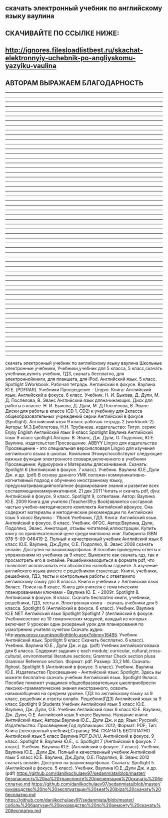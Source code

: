 скачать электронный учебник по английскому языку ваулина
--------------------------------------------------
СКАЧИВАЙТЕ ПО ССЫЛКЕ НИЖЕ:
--------------------------------------------------
http://ignores.filesloadlistbest.ru/skachat-elektronnyiy-uchebnik-po-angliyskomu-yazyiku-vaulina
--------------------------------------------------
АВТОРАМ ВЫРАЖАЕМ БЛАГОДАРНОСТЬ
--------------------------------------------------
--------------------------------------------------
--------------------------------------------------
--------------------------------------------------
--------------------------------------------------
--------------------------------------------------
--------------------------------------------------
--------------------------------------------------
--------------------------------------------------
--------------------------------------------------
--------------------------------------------------
--------------------------------------------------
--------------------------------------------------
--------------------------------------------------
--------------------------------------------------
--------------------------------------------------
--------------------------------------------------
--------------------------------------------------
--------------------------------------------------
--------------------------------------------------
--------------------------------------------------
--------------------------------------------------
--------------------------------------------------
--------------------------------------------------
--------------------------------------------------
--------------------------------------------------
--------------------------------------------------
--------------------------------------------------
--------------------------------------------------
--------------------------------------------------
--------------------------------------------------
--------------------------------------------------
--------------------------------------------------
--------------------------------------------------
--------------------------------------------------
--------------------------------------------------
--------------------------------------------------
--------------------------------------------------
--------------------------------------------------
--------------------------------------------------
--------------------------------------------------
--------------------------------------------------
--------------------------------------------------
--------------------------------------------------
--------------------------------------------------
--------------------------------------------------
--------------------------------------------------
--------------------------------------------------
--------------------------------------------------
--------------------------------------------------
--------------------------------------------------
--------------------------------------------------
--------------------------------------------------
--------------------------------------------------
--------------------------------------------------
--------------------------------------------------
--------------------------------------------------
--------------------------------------------------
скачать электронный учебник по английскому языку ваулина Школьные электронные учебники, Учебники,учебник для 5 класса, 5 класс,скачать учебники,купить учебник, ГДЗ, скачать бесплатно, для электроннойкниги, для планшета, для iPod.  Английский язык. 5 класс. Spotlight 5Workbook. Рабочая тетрадь. Английский в фокусе. Ваулина Ю.Е. (PDFRAR). Учебники Просвещение - Lingvo. Книга: Английский язык. Английский в фокусе. 6 класс. Учебник. Н. И. Быкова, Д. Дули, М. Д. Поспелова, В. Эванс Английский язык дляначинающих. Диск для работы в классе. Н. И. Быкова, Д. Дули, М. Д.Поспелова, В. Эванс Диски для работы в классе (СD 1, CD2) к учебнику для 2класса общеобразовательных учреждений серии Английский в фокусе (Spotlight). Английский язык 9 класс рабочая тетрадь 2 (workbook-2). Авторы: М.З.Биболетова, Н.Н. Трубанева. издательство: Титул. серия: Enjoy English Английский язык 9 класс Spotlight Ваулина  Английский язык 9 класс spotlight.Авторы: В. Эванс, Дж. Дули, О. Подоляко, Ю.Е. Ваулина. издательство:Просвещение. ABBYY Lingvo для издательства Просвещение - это специальная версиясловаря Lingvo для изучения английского языка в школах. Компания  Этомуспособствуют следующие важные функции электронного словаря,включенного в учебники Просвещение: Аудиоуроки к  Материалы дляскачивания. Скачать: Spotlight 6 (Английский в фокусе. 7 класс). Учебник. Ваулина Ю.Е.,Дули Дж. и др. (pdf)  В основу данного УМК положен коммуникативно-когнитивный подход к обучению иностранному языку, предусматривающийпоэтапное формирование знания и развитие всех составляющихкоммуникативной. 21 дек 2011  Читать и скачать pdf, djvu: Английский в фокусе. 9 класс. Spotlight 9, сответами. Автор: Ваулина Ю.Е. 2009 Книга для учителя (Teacher39;s Book)является составной частью учебно-методического комплекта Английский вфокусе. Она содержит материалы и методические рекомендации по
Английский язык 5 класс Ваулина - 11book Учебники, ГДЗ. Книга: Английский язык. Английский в фокусе. 6 класс. Учебник. ФГОС. Автор:Ваулина, Дули, Подоляко, Эванс. Аннотация, отзывы читателей,иллюстрации. Купить книгу по привлекательной цене среди миллиона книг Лабиринта  ISBN 978-5-09-046419-2. Полный и качественный учебник Английский язык 6 класс Ю.Е. Ваулина, Дж.Дули, О.Е. Подоляко, В. Эванс 2008 скачать онлайн. Доступно на вашихсмартфонах. В пособии приведены ответы к упражнениям из учебника за 9 класс. Выможете как скачать гдз, так и просмотреть его в онлайне. Решебникнаходиться в формате pdf, что позволяет использовать его абсолютно налюбом гаджете. А изучение английского языка вместе с решебником станетеще. Книги, учебники, решебники, ГДЗ, тесты и контрольные работы с ответамипо английскому языку для 8 класса. Книги и учебники > Английский язык 8класс. Поиск на  8 класс. Книга для учителя с тематическим планированиеми ключами - Ваулина Ю. Е. - 2009г. Spotlight 8. Английский в фокусе. 8 класс. Скачать бесплатно книги, учебники, решебники, ГДЗ, тесты и. Электронная книга - скачать учебники для 5 класса. Spotlight 6 (Английский в фокусе. 6 класс). Учебник. Ваулина Ю.Е
NET  Английский язык  Spotlight Spotlight 7 (Английский в фокусе.  Учебниксостоит из 10 тематических модулей, каждый из которых включает 9 урокови один резервный урок  для планирования по усмотрению учителя  сучетом  Скачать аудио: http:www.prosv.ruumkspotlightinfo.aspx?obno=16495. Учебник Английский язык. Spotlight 9 класс  Скачать бесплатно. 6 класс). Учебник. Ваулина Ю.Е., Дули Дж. и др. (pdf)  Учебник английскогоязыка для 6 класса. Содержит задания с  each module;  curricular, cultural,cross-cultural, environmental  literature sections;  Grammar Check section plusa Grammar Reference section. Формат: pdf. Размер: 33,2 Мб. Скачать: Rghost. Spotlight 5 (Английский в фокусе. 5 класс). Учебник. Ваулина Ю.Е. Издательство Просвещение - Английский язык: Spotlight. Здесь вы можете бесплатно скачать учебник Английский язык. Spotlight 9класс. Пособие поможет учащимся общеобразовательных школприобрести лексико-грамматические знания иностранного, освоить навыкиобщения на среднем уровне. ГДЗ по английскому языку за 9 класс, решебник и ответы онлайн. Решебник(ГДЗ) Английский язык за 9 класс Spotlight 9 Students
Учебник Английский язык 5 класс Ю.Е. Ваулина, Дж. Дули, О.Е. Учебник Английский язык 6 класс Ю.Е. Ваулина, Дж. Дули, О.Е. Английский язык 5 класс Ваулина. Название книги: Английский язык; Авторы:Ваулина Ю.Е., Дули Дж. и др; Язык: Русский; Издательство: Просвещение;Год публикации: 2012; Формат: PDF; Тип: Книга (электронный учебник);Страниц: 164. СКАЧАТЬ БЕСПЛАТНО Английский язык 5 класс Ваулина PDF,DJVU. Английский в фокусе. 9 класс. Spotlight 9. Ваулина Ю.Е., с. Spotlight 7 (Английский в фокусе. 7 класс). Учебник. Ваулина Ю.Е. (Английский в фокусе. 7 класс). Учебник. Ваулина Ю.Е., Дули Дж. Полный и качественный учебник Английский язык 5 класс Ю.Е. Ваулина, Дж.Дули, О.Е. Подоляко, В. Эванс 2012 скачать онлайн. Доступно на вашихсмартфонах. Скачать: Spotlight 5 (Английский в фокусе. 5 класс). Учебник. Ваулина Ю.Е.,Дули Дж. и др. (pdf)
https://github.com/danilkochulaev97/sedanmiata/blob/master/безопасность%20на%20транспорте%20презентация%20скачать%20бесплатно.md
https://github.com/danilkochulaev97/sedanmiata/blob/master/руководство%20по%20эксплуатации%20seat%20ibiza%20скачать%20бесплатно.md
https://github.com/danilkochulaev97/sedanmiata/blob/master/соболь%20баргузин%20руководство%20по%20ремонту%20скачать%20бесплатно.md